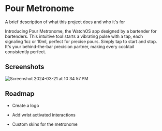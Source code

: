 
# Pour Metronome

A brief description of what this project does and who it's for

Introducing Pour Metronome, the WatchOS app designed by a bartender for bartenders. This intuitive tool starts a vibrating pulse with a tap, each signaling 1oz or 10ml, perfect for precise pours. Simply tap to start and stop. It's your behind-the-bar precision partner, making every cocktail consistently perfect.

## Screenshots
![Screenshot 2024-03-21 at 10 34 57 PM](https://github.com/jonnicwolf/pour_metronome/assets/75263494/c08bc321-f94c-45e3-bd9d-2835701bebf8)

## Roadmap

- Create a logo

- Add wrist activated interactions

- Custom skins for the metronome


